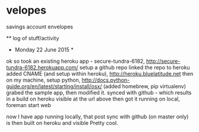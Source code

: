 # velopes
savings account envelopes




** log of stuff/activity


* Monday 22 June 2015 *

ok so 
took an existing heroku app - secure-tundra-6182, http://secure-tundra-6182.herokuapp.com/
setup a github repo
linked the repo to heroku
added CNAME (and setup within heroku), http://heroku.bluelatitude.net
then on my machine, setup python, http://docs.python-guide.org/en/latest/starting/install/osx/ (added homebrew, pip virtualenv)
grabed the sample app, then modified it.
synced with github - which results in a build on heroku visible at the url above
then got it running on local, foreman start web

now I have app running locally, that post sync with github (on master only) is then built on heroku and visible
Pretty cool. 







